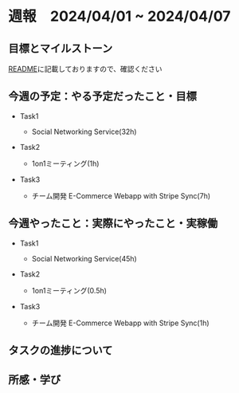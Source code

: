 # 週報　2024/04/01 ~ 2024/04/07

## 目標とマイルストーン
[README](https://github.com/Aki158/weekly-report/blob/main/README.md)に記載しておりますので、確認ください

## 今週の予定：やる予定だったこと・目標
- Task1
    - Social Networking Service(32h)

- Task2
    - 1on1ミーティング(1h)

- Task3
    - チーム開発 E-Commerce Webapp with Stripe Sync(7h)

## 今週やったこと：実際にやったこと・実稼働

- Task1
    - Social Networking Service(45h)

- Task2
    - 1on1ミーティング(0.5h)

- Task3
    - チーム開発 E-Commerce Webapp with Stripe Sync(1h)

## タスクの進捗について


## 所感・学び

